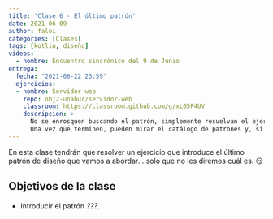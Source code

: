 ```yaml
---
title: 'Clase 6 - El último patrón'
date: 2021-06-09
author: faloi
categories: [Clases]
tags: [kotlin, diseño]
videos:
  - nombre: Encuentro sincrónico del 9 de Junio
entrega:
  fecha: "2021-06-22 23:59"
  ejercicios:
  - nombre: Servidor web
    repo: obj2-unahur/servidor-web
    classroom: https://classroom.github.com/g/xL05F4UV
    descripcion: >
      No se enrosquen buscando el patrón, simplemente resuelvan el ejercicio como mejor les parezca.
      Una vez que terminen, pueden mirar el catálogo de patrones y, si se dan cuenta cuál usaron, lo comentan en el pull request.
---
```


En esta clase tendrán que resolver un ejercicio que introduce el último patrón de diseño que vamos a abordar... solo que no les diremos cuál es. :smirk:

## Objetivos de la clase

* Introducir el patrón _???_.

